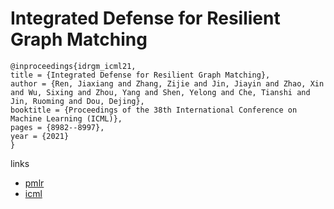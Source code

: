 # Integrated Defense for Resilient Graph Matching

```
@inproceedings{idrgm_icml21,
title = {Integrated Defense for Resilient Graph Matching},
author = {Ren, Jiaxiang and Zhang, Zijie and Jin, Jiayin and Zhao, Xin and Wu, Sixing and Zhou, Yang and Shen, Yelong and Che, Tianshi and Jin, Ruoming and Dou, Dejing},
booktitle = {Proceedings of the 38th International Conference on Machine Learning (ICML)},
pages = {8982--8997},
year = {2021}
}
```

links
- [pmlr](http://proceedings.mlr.press/v139/ren21c.html)
- [icml](https://icml.cc/virtual/2021/poster/9569)
